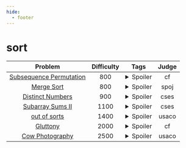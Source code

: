 ```yaml
--- 
hide:
  - footer
---
```

# sort

| Problem | Difficulty | Tags | Judge | 
| :-----: | :----: | :----: | :----: | 
|[Subsequence Permutation](https://codeforces.com/problemset/problem/1552/A)|800|<details> <summary>Spoiler</summary> <ul><li>sort</li></ul> </details>|cf|
|[Merge Sort](https://www.spoj.com/problems/MERGSORT/)|800|<details> <summary>Spoiler</summary> <ul><li>sort</li></ul> </details>|spoj|
|[Distinct Numbers](https://cses.fi/problemset/task/1621)|900|<details> <summary>Spoiler</summary> <ul><li>sort</li></ul> </details>|cses|
|[Subarray Sums II](https://cses.fi/problemset/task/1661)|1100|<details> <summary>Spoiler</summary> <ul><li>prefix_sum</li> <li>sort</li></ul> </details>|cses|
|[out of sorts](http://www.usaco.org/index.php?page=viewproblem2&cpid=834)|1400|<details> <summary>Spoiler</summary> <ul><li>sort</li></ul> </details>|usaco|
|[Gluttony](https://codeforces.com/problemset/problem/892/D)|2000|<details> <summary>Spoiler</summary> <ul><li>sort</li></ul> </details>|cf|
|[Cow Photography](http://www.usaco.org/index.php?page=viewproblem2&cpid=100)|2500|<details> <summary>Spoiler</summary> <ul><li>sort</li></ul> </details>|usaco|
